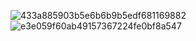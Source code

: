 ![433a885903b5e6b6b9b5edf681169882](https://github.com/user-attachments/assets/c18f2616-e27e-424c-9b7c-ceb8cd301023)
![e3e059f60ab49157367224fe0bf8a547](https://github.com/user-attachments/assets/0520ad1c-3019-4184-995b-83559176ef70)
